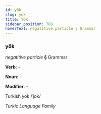 ```yaml
---
id: yök
slug: yök
title: YÖK
sidebar_position: 788
hoverText: negatitive particle § Grammar
---
```


### yök

*negatitive particle* **§** Grammar

**Verb**: -

**Noun**: -

**Modifier**: -

Turkish yok /ˈjok/

*Turkic Language Family*